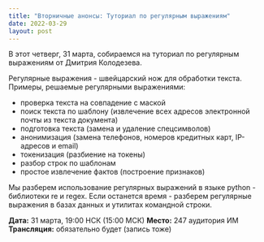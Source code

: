 ```yaml
---
title: "Вторничные анонсы: Туториал по регулярным выражениям"
date: 2022-03-29
layout: post
---
```


В этот четверг, 31 марта, собираемся на туториал по регулярным выражениям от Дмитрия Колодезева.

Регулярные выражения - швейцарский нож для обработки текста.
Примеры, решаемые регулярными выражениями:
* проверка текста на совпадение с маской
* поиск текста по шаблону (извлечение всех адресов электронной почты из текста документа)
* подготовка текста (замена и удаление спецсимволов)
* анонимизация (замена телефонов, номеров кредитных карт, IP-адресов и email)
* токенизация (разбиение на токены)
* разбор строк по шаблонам
* простое извлечение фактов (построение признаков)

Мы разберем использование регулярных выражений в языке python - библиотеки re и regex. Если останется время - разберем регулярные выражения в базах данных и утилитах командной строки.

**Дата:** 31 марта, 19:00 НСК (15:00 МСК)
**Место:** 247 аудитория ИМ
**Трансляция:** обязательно будет (запись тоже)
